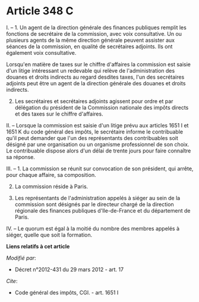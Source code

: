 # Article 348 C

I. – 1. Un agent de la direction générale des finances publiques remplit les fonctions de secrétaire de la commission, avec
voix consultative. Un ou plusieurs agents de la même direction générale peuvent assister aux séances de la commission, en
qualité de secrétaires adjoints. Ils ont également voix consultative.

Lorsqu'en matière de taxes sur le chiffre d'affaires la commission est saisie d'un litige intéressant un redevable qui relève
de l'administration des douanes et droits indirects au regard desdites taxes, l'un des secrétaires adjoints peut être un
agent de la direction générale des douanes et droits indirects.

2. Les secrétaires et secrétaires adjoints agissent pour ordre et par délégation du président de la Commission nationale des
impôts directs et des taxes sur le chiffre d'affaires.

II. – Lorsque la commission est saisie d'un litige prévu aux articles 1651 I et 1651 K du code général des impôts, le
secrétaire informe le contribuable qu'il peut demander que l'un des représentants des contribuables soit désigné par une
organisation ou un organisme professionnel de son choix. Le contribuable dispose alors d'un délai de trente jours pour faire
connaître sa réponse.

III. – 1. La commission se réunit sur convocation de son président, qui arrête, pour chaque affaire, sa composition.

2. La commission réside à Paris.

3. Les représentants de l'administration appelés à siéger au sein de la commission sont désignés par le directeur chargé de
la direction régionale des finances publiques d'Ile-de-France et du département de Paris.

IV. – Le quorum est égal à la moitié du nombre des membres appelés à siéger, quelle que soit la formation.

**Liens relatifs à cet article**

_Modifié par_:

  - Décret n°2012-431  du 29 mars 2012 - art. 17

_Cite_:

  - Code général des impôts, CGI. - art. 1651 I
